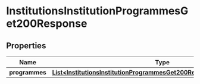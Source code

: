 

# InstitutionsInstitutionProgrammesGet200Response


## Properties

| Name | Type | Description | Notes |
|------------ | ------------- | ------------- | -------------|
|**programmes** | [**List&lt;InstitutionsInstitutionProgrammesGet200ResponseProgrammesInner&gt;**](InstitutionsInstitutionProgrammesGet200ResponseProgrammesInner.md) |  |  [optional] |



